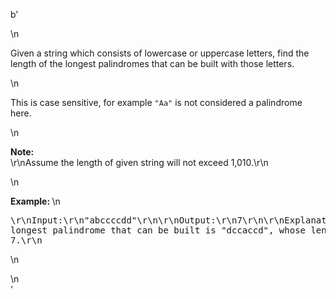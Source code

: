 b'<div class="question-description">\n<p><p>Given a string which consists of lowercase or uppercase letters, find the length of the longest palindromes that can be built with those letters.</p>\n<p>This is case sensitive, for example <code>"Aa"</code> is not considered a palindrome here.</p>\n<p><b>Note:</b><br/>\r\nAssume the length of given string will not exceed 1,010.\r\n</p>\n<p><b>Example: </b>\n<pre>\r\nInput:\r\n"abccccdd"\r\n\r\nOutput:\r\n7\r\n\r\nExplanation:\r\nOne longest palindrome that can be built is "dccaccd", whose length is 7.\r\n</pre>\n</p></p>\n</div>'